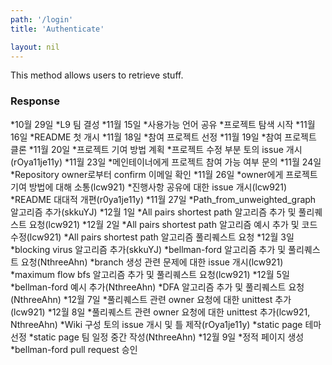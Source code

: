 ```yaml
---
path: '/login'
title: 'Authenticate'

layout: nil
---
```


This method allows users to retrieve stuff.

### Response

*10월 29일
  *L9 팀 결성
*11월 15일
  *사용가능 언어 공유
  *프로젝트 탐색 시작
*11월 16일
  *README 첫 개시
*11월 18일
  *참여 프로젝트 선정
*11월 19일
  *참여 프로젝트 클론
*11월 20일
  *프로젝트 기여 방법 계획
  *프로젝트 수정 부분 토의 issue 개시(rOya11je11y)
*11월 23일
  *메인테이너에게 프로젝트 참여 가능 여부 문의
*11월 24일
  *Repository owner로부터 confirm 이메일 확인
*11월 26일
  *owner에게 프로젝트 기여 방법에 대해 소통(lcw921)
  *진행사항 공유에 대한 issue 개시(lcw921)
  *README 대대적 개편(r0ya1je11y)
*11월 27일
  *Path_from_unweighted_graph 알고리즘 추가(skkuYJ)
*12월 1일
  *All pairs shortest path 알고리즘 추가 및 풀리퀘스트 요청(lcw921)
*12월 2일
  *All pairs shortest path 알고리즘 예시 추가 및 코드 수정(lcw921)
  *All pairs shortest path 알고리즘 풀리퀘스트 요청
*12월 3일
  *blocking virus 알고리즘 추가(skkuYJ)
  *bellman-ford 알고리즘 추가 및 풀리퀘스트 요청(NthreeAhn)
  *branch 생성 관련 문제에 대한 issue 개시(lcw921)
  *maximum flow bfs 알고리즘 추가 및 풀리퀘스트 요청(lcw921)
*12월 5일
  *bellman-ford 예시 추가(NthreeAhn)
  *DFA 알고리즘 추가 및 풀리퀘스트 요청(NthreeAhn)
*12월 7일
  *풀리퀘스트 관련 owner 요청에 대한 unittest 추가(lcw921)
*12월 8일
  *풀리퀘스트 관련 owner 요청에 대한 unittest 추가(lcw921, NthreeAhn)
  *Wiki 구성 토의 issue 개시 및 틀 제작(rOya1je11y)
  *static page 테마 선정
  *static page 팀 일정 중간 작성(NthreeAhn)
*12월 9일
  *정적 페이지 생성
  *bellman-ford pull request 승인
